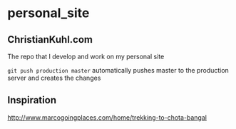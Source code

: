 # personal_site
## ChristianKuhl.com
The repo that I develop and work on my personal site

`git push production master` automatically pushes master to the production
server and creates the changes

## Inspiration
http://www.marcogoingplaces.com/home/trekking-to-chota-bangal

